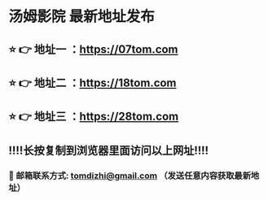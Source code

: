 # 汤姆影院 最新地址发布
## ⭐️ 👉 地址一 ：https://07tom.com
## ⭐️ 👉 地址二 ：https://18tom.com
## ⭐️ 👉 地址三 ：https://28tom.com
## ‼️‼️长按复制到浏览器里面访问以上网址‼️‼️
### 📧 邮箱联系方式: tomdizhi@gmail.com （发送任意内容获取最新地址）
